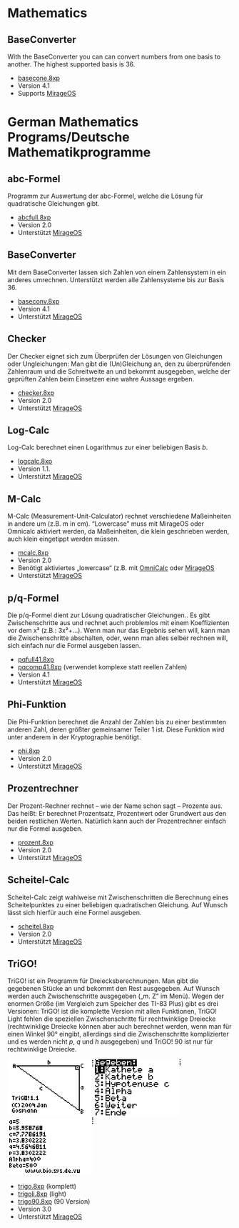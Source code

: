# Mathematics

## BaseConverter

With the BaseConverter you can can convert numbers from one basis to another.
The highest supported basis is 36.

* [basecone.8xp](./basecone.8xp)
* Version 4.1
* Supports [MirageOS]

# German Mathematics Programs/Deutsche Mathematikprogramme

## abc-Formel

Programm zur Auswertung der abc-Formel, welche die Lösung für quadratische
Gleichungen gibt.

* [abcfull.8xp](./abcfull.8xp)
* Version 2.0
* Unterstützt [MirageOS]

## BaseConverter

Mit dem BaseConverter lassen sich Zahlen von einem Zahlensystem in ein anderes
umrechnen. Unterstützt werden alle Zahlensysteme bis zur Basis 36.

* [baseconv.8xp](./baseconv.8xp)
* Version 4.1
* Unterstützt [MirageOS]

## Checker

Der Checker eignet sich zum Überprüfen der Lösungen von Gleichungen oder
Ungleichungen: Man gibt die (Un)Gleichung an, den zu überprüfenden Zahlenraum
und die Schreitweite an und bekommt ausgegeben, welche der geprüften Zahlen beim
Einsetzen eine wahre Aussage ergeben.

* [checker.8xp](./checker.8xp)
* Version 2.0
* Unterstützt [MirageOS]

## Log-Calc

Log-Calc berechnet einen Logarithmus zur einer beliebigen Basis *b*.

* [logcalc.8xp](./logcalc.8xp)
* Version 1.1.
* Unterstützt [MirageOS]

## M-Calc

M-Calc (Measurement-Unit-Calculator) rechnet verschiedene Maßeinheiten in andere
um (z.B. m in cm). “Lowercase” muss mit MirageOS oder Omnicalc aktiviert werden,
da Maßeinheiten, die klein geschrieben werden, auch klein eingetippt werden
müssen.

* [mcalc.8xp](./mcalc.8xp)
* Version 2.0
* Benötigt aktiviertes „lowercase“ (z.B. mit [OmniCalc] oder [MirageOS]
* Unterstützt [MirageOS]

## p/q-Formel

Die p/q-Formel dient zur Lösung quadratischer Gleichungen.. Es gibt 
Zwischenschritte aus und rechnet auch problemlos mit einem Koeffizienten vor
dem x² (z.B.: 3x²+…). Wenn man nur das Ergebnis sehen will, kann man die
Zwischenschritte abschalten, oder, wenn man alles selber rechnen will, sich
einfach nur die Formel ausgeben lassen.

* [pqfull41.8xp](./pqfull41.8xp)
* [pqcomp41.8xp](./pqcomp41.8xp) (verwendet komplexe statt reellen Zahlen)
* Version 4.1
* Unterstützt [MirageOS]

## Phi-Funktion

Die Phi-Funktion berechnet die Anzahl der Zahlen bis zu einer bestimmten anderen
Zahl, deren größter gemeinsamer Teiler 1 ist. Diese Funktion wird unter anderem
in der Kryptographie benötigt.

* [phi.8xp](./phi.8xp)
* Version 2.0
* Unterstützt [MirageOS]

## Prozentrechner

Der Prozent-Rechner rechnet – wie der Name schon sagt – Prozente aus. Das heißt:
Er berechnet Prozentsatz, Prozentwert oder Grundwert aus den beiden restlichen
Werten. Natürlich kann auch der Prozentrechner einfach nur die Formel ausgeben.

* [prozent.8xp](./prozent.8xp)
* Version 2.0
* Unterstützt [MirageOS]

## Scheitel-Calc

Scheitel-Calc zeigt wahlweise mit Zwischenschritten die Berechnung eines
Scheitelpunktes zu einer beliebigen quadratischen Gleichung. Auf Wunsch lässt
sich hierfür auch eine Formel ausgeben.

* [scheitel.8xp](./scheitel.8xp)
* Version 2.0
* Unterstützt [MirageOS]

## TriGO!

TriGO! ist ein Programm für Dreiecksberechnungen. Man gibt die gegebenen Stücke
an und bekommt den Rest ausgegeben. Auf Wunsch werden auch Zwischenschritte
ausgegeben („m. Z“ im Menü). Wegen der enormen Größe (im Vergleich zum Speicher
des TI-83 Plus) gibt es drei Versionen: TriGO! ist die komplette Version mit
allen Funktionen, TriGO! Light fehlen die speziellen Zwischenschritte für
rechtwinklige Dreiecke (rechtwinklige Dreiecke können aber auch berechnet
werden, wenn man für einen Winkel 90° eingibt, allerdings sind die
Zwischenschritte komplizierter und es werden nicht *p*, *q* und *h* ausgegeben)
und TriGO! 90 ist nur für rechtwinklige Dreiecke.

![screenshot](./trigo01.gif)
![screenshot](./trigo02.gif)
![screenshot](./trigo03.gif)

* [trigo.8xp](./trigo.8xp) (komplett)
* [trigoli.8xp](./trigoli.8xp) (light)
* [trigo90.8xp](./trigo90.8xp) (90 Version)
* Version 3.0
* Unterstützt [MirageOS]

[MirageOS]: http://www.detachedsolutions.com/
[OmniCalc]: http://www.detachedsolutions.com/
